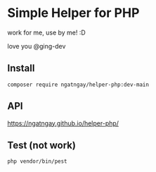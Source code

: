 # Simple Helper for PHP

work for me, use by me! :D

love you @ging-dev

## Install

```
composer require ngatngay/helper-php:dev-main
```

## API

https://ngatngay.github.io/helper-php/

## Test (not work)

```
php vendor/bin/pest 
```

